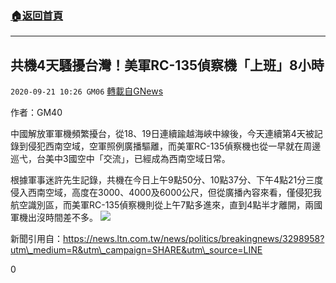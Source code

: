 ###  [:house:返回首頁](https://github.com/ourhimalayas/txt)
---

## 共機4天騷擾台灣！美軍RC-135偵察機「上班」8小時
`2020-09-21 10:26 GM06` [轉載自GNews](https://gnews.org/zh-hant/373879/)

作者：GM40

中國解放軍軍機頻繁擾台，從18、19日連續踰越海峽中線後，今天連續第4天被記錄到侵犯西南空域，空軍照例廣播驅離，而美軍RC-135偵察機也從一早就在周邊巡弋，台美中3國空中「交流」，已經成為西南空域日常。

 根據軍事迷許先生記錄，共機在今日上午9點50分、10點37分、下午4點21分三度侵入西南空域，高度在3000、4000及6000公尺，但從廣播內容來看，僅侵犯我航空識別區，而美軍RC-135偵察機則從上午7點多進來，直到4點半才離開，兩國軍機出沒時間差不多。
![](https://s3.amazonaws.com/gnews-media-offload/wp-content/uploads/2020/09/21101600/%E9%A3%9E%E6%9C%BA.jpg)




新聞引用自：https://news.ltn.com.tw/news/politics/breakingnews/3298958?utm\_medium=R&utm\_campaign=SHARE&utm\_source=LINE

0
